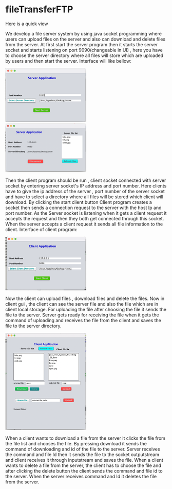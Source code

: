 # fileTransferFTP
Here is a quick view


We develop a file server system by using java socket programming where users can upload files on the server and also can download and delete files from the server. At first start the server program then it starts the server socket and starts listening on port 9090(changeable in UI) , here you have to choose the server directory where all files will store which are uploaded by users and then start the server.
Interface will like bellow:

<img src="assets/serverInit.png" width="50%">  <img src="assets/serverMain.png" width="50%">


Then the client program should be run , client socket connected with server socket by entering server socket's IP address and port number. Here clients have to give the ip address of the server , port number of the server socket and have to select a directory where all files will be stored which client will download.
By clicking the start client button Client program creates a socket then sends a connection request to the server with the host Ip and port number. As the Server socket is listening when it gets a client request it accepts the
request and then they both get connected through this socket. When the server accepts a client request it sends all file information to the client. Interface of client program:

  <img src="assets/clientInit.png" width="50%">
  
  Now the client can upload files , download files and delete the files.
Now in client gui , the client can see the server file and also the file which are in client local storage. For uploading the file after choosing the file it sends the file to the server. Server gets ready for receiving the file when it gets the command of uploading and receives the file from the client and saves the file to the server directory.

  <img src="assets/clientMain.png" width="50%">

 When a client wants to download a file from the server it clicks the file from the file list and chooses the file. By pressing download it sends the command of downloading and id of the file to the server. Server receives
the command and file Id then it sends the file to the socket outputstream and client receives it through inputstream and saves the file.
When a client wants to delete a file from the server, the client has to choose the file and after clicking the delete button the client sends the command and file id to the server. When the server receives command and Id it deletes the file from the server.


